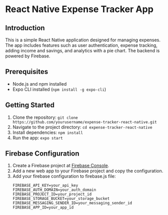 # React Native Expense Tracker App

## Introduction
This is a simple React Native application designed for managing expenses. The app includes features such as user authentication, expense tracking, adding income and savings, and analytics with a pie chart. The backend is powered by Firebase.

## Prerequisites
- Node.js and npm installed
- Expo CLI installed (`npm install -g expo-cli`)

## Getting Started
1. Clone the repository: `git clone https://github.com/yourusername/expense-tracker-react-native.git`
2. Navigate to the project directory: `cd expense-tracker-react-native`
3. Install dependencies: `npm install`
4. Run the app: `expo start`

## Firebase Configuration
1. Create a Firebase project at [Firebase Console](https://console.firebase.google.com/).
2. Add a new web app to your Firebase project and copy the configuration.
3. Add your firebase configuration to firebase.js file:
   ```env
   FIREBASE_API_KEY=your_api_key
   FIREBASE_AUTH_DOMAIN=your_auth_domain
   FIREBASE_PROJECT_ID=your_project_id
   FIREBASE_STORAGE_BUCKET=your_storage_bucket
   FIREBASE_MESSAGING_SENDER_ID=your_messaging_sender_id
   FIREBASE_APP_ID=your_app_id
